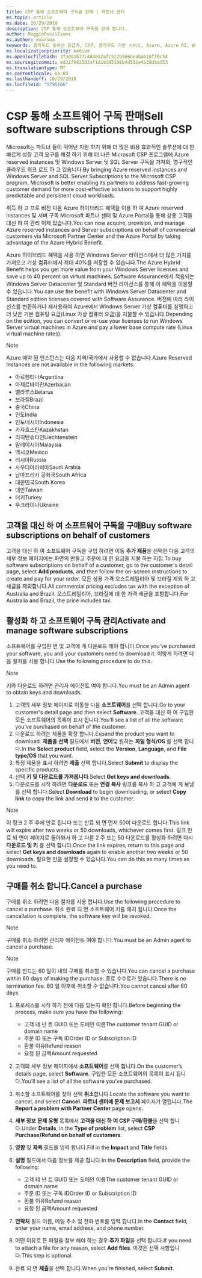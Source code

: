 ```yaml
---
title: CSP 통해 소프트웨어 구독을 판매 | 파트너 센터
ms.topic: article
ms.date: 10/29/2018
description: CSP 통해 소프트웨어 구독을 판매 합니다.
author: MaggiePucciEvans
ms.author: evansma
keywords: 클라우드 솔루션 공급자, CSP, 클라우드 기반 서비스, Azure, Azure RI, Windows Server, SQL Server, 소프트웨어 구독
ms.localizationpriority: medium
ms.openlocfilehash: 3f3881b77c4d4852afc522b9866eabab18ff0c54
ms.sourcegitcommit: ed22f6825d3af1d19385198b4d511e4b39d5e353
ms.translationtype: MT
ms.contentlocale: ko-KR
ms.lasthandoff: 10/29/2018
ms.locfileid: "5795166"
---
```

# <a name="sell-software-subscriptions-through-csp"></a><span data-ttu-id="7694a-104">CSP 통해 소프트웨어 구독 판매</span><span class="sxs-lookup"><span data-stu-id="7694a-104">Sell software subscriptions through CSP</span></span>

<span data-ttu-id="7694a-105">Microsoft는 파트너 들이 뛰어난 지원 하기 위해 더 많은 비용 효과적인 솔루션에 대 한 빠르게 성장 고객 요구를 해결 하기 위해 더 나은 Microsoft CSP 프로그램에 Azure reserved instances 및 Windows Server 및 SQL Server 구독을 가져와, 영구적인 클라우드 워크 로드 하 고 있습니다.</span><span class="sxs-lookup"><span data-stu-id="7694a-105">By bringing Azure reserved instances and Windows Server and SQL Server Subscriptions to the Microsoft CSP program, Microsoft is better enabling its partners to address fast-growing customer demand for more cost-effective solutions to support highly predictable and persistent cloud workloads.</span></span> 

<span data-ttu-id="7694a-106">취득 하 고 프로 비전 다음 Azure 하이브리드 혜택을 이용 하 여 Azure reserved instances 및 서버 구독 Microsoft 파트너 센터 및 Azure Portal을 통해 상용 고객을 대신 하 여 관리 이제 있습니다.</span><span class="sxs-lookup"><span data-stu-id="7694a-106">You can now acquire, provision, and manage Azure reserved instances and Server subscriptions on behalf of commercial customers via Microsoft Partner Center and the Azure Portal by taking advantage of the Azure Hybrid Benefit.</span></span> 

<span data-ttu-id="7694a-107">Azure 하이브리드 혜택을 사용 하면 Windows Server 라이선스에서 더 많은 가치를 가져오고 가상 컴퓨터에서 최대 40%를 저장할 수 있습니다.</span><span class="sxs-lookup"><span data-stu-id="7694a-107">The Azure Hybrid Benefit helps you get more value from your Windows Server licenses and save up to 40 percent on virtual machines.</span></span> <span data-ttu-id="7694a-108">Software Assurance에서 적용되는 Windows Server Datacenter 및 Standard 버전 라이선스를 통해 이 혜택을 이용할 수 있습니다.</span><span class="sxs-lookup"><span data-stu-id="7694a-108">You can use the benefit with Windows Server Datacenter and Standard edition licenses covered with Software Assurance.</span></span> <span data-ttu-id="7694a-109">버전에 따라 라이선스를 변환하거나 재사용하여 Azure에서 Windows Server 가상 컴퓨터를 실행하고 더 낮은 기본 컴퓨팅 요금(Linux 가상 컴퓨터 요금)을 지불할 수 있습니다.</span><span class="sxs-lookup"><span data-stu-id="7694a-109">Depending on the edition, you can convert or re-use your licenses to run Windows Server virtual machines in Azure and pay a lower base compute rate (Linux virtual machine rates).</span></span>

> [!NOTE]  
> <span data-ttu-id="7694a-110">Azure 예약 된 인스턴스는 다음 지역/국가에서 사용할 수 없습니다.</span><span class="sxs-lookup"><span data-stu-id="7694a-110">Azure Reserved Instances are not available in the following markets:</span></span>  
> * <span data-ttu-id="7694a-111">아르헨티나</span><span class="sxs-lookup"><span data-stu-id="7694a-111">Argentina</span></span>
> * <span data-ttu-id="7694a-112">아제르바이잔</span><span class="sxs-lookup"><span data-stu-id="7694a-112">Azerbaijan</span></span>
> * <span data-ttu-id="7694a-113">벨라루스</span><span class="sxs-lookup"><span data-stu-id="7694a-113">Belarus</span></span>
> * <span data-ttu-id="7694a-114">브라질</span><span class="sxs-lookup"><span data-stu-id="7694a-114">Brazil</span></span>
> * <span data-ttu-id="7694a-115">중국</span><span class="sxs-lookup"><span data-stu-id="7694a-115">China</span></span>
> * <span data-ttu-id="7694a-116">인도</span><span class="sxs-lookup"><span data-stu-id="7694a-116">India</span></span>
> * <span data-ttu-id="7694a-117">인도네시아</span><span class="sxs-lookup"><span data-stu-id="7694a-117">Indonesia</span></span>
> * <span data-ttu-id="7694a-118">카자흐스탄</span><span class="sxs-lookup"><span data-stu-id="7694a-118">Kazakhstan</span></span>
> * <span data-ttu-id="7694a-119">리히텐슈타인</span><span class="sxs-lookup"><span data-stu-id="7694a-119">Liechtenstein</span></span>
> * <span data-ttu-id="7694a-120">말레이시아</span><span class="sxs-lookup"><span data-stu-id="7694a-120">Malaysia</span></span>
> * <span data-ttu-id="7694a-121">멕시코</span><span class="sxs-lookup"><span data-stu-id="7694a-121">Mexico</span></span>
> * <span data-ttu-id="7694a-122">러시아</span><span class="sxs-lookup"><span data-stu-id="7694a-122">Russia</span></span>
> * <span data-ttu-id="7694a-123">사우디아라비아</span><span class="sxs-lookup"><span data-stu-id="7694a-123">Saudi Arabia</span></span>
> * <span data-ttu-id="7694a-124">남아프리카 공화국</span><span class="sxs-lookup"><span data-stu-id="7694a-124">South Africa</span></span>
> * <span data-ttu-id="7694a-125">대한민국</span><span class="sxs-lookup"><span data-stu-id="7694a-125">South Korea</span></span>
> * <span data-ttu-id="7694a-126">대만</span><span class="sxs-lookup"><span data-stu-id="7694a-126">Taiwan</span></span>
> * <span data-ttu-id="7694a-127">터키</span><span class="sxs-lookup"><span data-stu-id="7694a-127">Turkey</span></span>
> * <span data-ttu-id="7694a-128">우크라이나</span><span class="sxs-lookup"><span data-stu-id="7694a-128">Ukraine</span></span>

## <a name="buy-software-subscriptions-on-behalf-of-customers"></a><span data-ttu-id="7694a-129">고객을 대신 하 여 소프트웨어 구독을 구매</span><span class="sxs-lookup"><span data-stu-id="7694a-129">Buy software subscriptions on behalf of customers</span></span>

<span data-ttu-id="7694a-130">고객을 대신 하 여 소프트웨어 구독을 구입 하려면 이동 **추가 제품**을 선택한 다음 고객의 세부 정보 페이지에는 화면의 만들고 주문에 대 한 요금을 지불 하는 지침.</span><span class="sxs-lookup"><span data-stu-id="7694a-130">To buy software subscriptions on behalf of a customer, go to the customer's detail page, select **Add products**, and then follow the on-screen instructions to create and pay for your order.</span></span> <span data-ttu-id="7694a-131">모든 상용 가격 오스트레일리아 및 브라질 제외 하 고 세금을 제외합니다.</span><span class="sxs-lookup"><span data-stu-id="7694a-131">All commercial pricing excludes tax with the exception of Australia and Brazil.</span></span> <span data-ttu-id="7694a-132">오스트레일리아, 브라질에 대 한 가격 세금을 포함합니다.</span><span class="sxs-lookup"><span data-stu-id="7694a-132">For Australia and Brazil, the price includes tax.</span></span>


## <a name="activate-and-manage-software-subscriptions"></a><span data-ttu-id="7694a-133">활성화 하 고 소프트웨어 구독 관리</span><span class="sxs-lookup"><span data-stu-id="7694a-133">Activate and manage software subscriptions</span></span>

<span data-ttu-id="7694a-134">소프트웨어를 구입한 면 및 고객에 게 다운로드 해야 합니다.</span><span class="sxs-lookup"><span data-stu-id="7694a-134">Once you’ve purchased your software, you and your customers need to download it.</span></span> <span data-ttu-id="7694a-135">이렇게 하려면 다음 절차를 사용 합니다.</span><span class="sxs-lookup"><span data-stu-id="7694a-135">Use the following procedure to do this.</span></span> 

>[!NOTE]
><span data-ttu-id="7694a-136">키와 다운로드 하려면 관리자 에이전트 여야 합니다.</span><span class="sxs-lookup"><span data-stu-id="7694a-136">You must be an Admin agent to obtain keys and downloads.</span></span> 

1. <span data-ttu-id="7694a-137">고객의 세부 정보 페이지로 이동한 다음 **소프트웨어**를 선택 합니다.</span><span class="sxs-lookup"><span data-stu-id="7694a-137">Go to your customer's detail page and then select **Software**.</span></span> <span data-ttu-id="7694a-138">고객을 대신 하 여 구입한 모든 소프트웨어의 목록이 표시 됩니다.</span><span class="sxs-lookup"><span data-stu-id="7694a-138">You’ll see a list of all the software you’ve purchased on behalf of the customer.</span></span> 
2.  <span data-ttu-id="7694a-139">다운로드 하려는 제품을 확장 합니다.</span><span class="sxs-lookup"><span data-stu-id="7694a-139">Expand the product you want to download.</span></span> <span data-ttu-id="7694a-140">**제품을 선택** 필드에서 **버전**, **언어**및 원하는 **파일 형식/OS** 를 선택 합니다.</span><span class="sxs-lookup"><span data-stu-id="7694a-140">In the **Select product** field, select the **Version**, **Language**, and **File type/OS** that you want.</span></span> 
3.  <span data-ttu-id="7694a-141">특정 제품을 표시 하려면 **제출** 선택 합니다.</span><span class="sxs-lookup"><span data-stu-id="7694a-141">Select **Submit** to display the specific products.</span></span> 
4.  <span data-ttu-id="7694a-142">선택 **키 및 다운로드를 가져옵니다**.</span><span class="sxs-lookup"><span data-stu-id="7694a-142">Select **Get keys and downloads**.</span></span> 
5.  <span data-ttu-id="7694a-143">다운로드를 시작 하려면 **다운로드** 또는 **연결 복사** 링크를 복사 하 고 고객에 게 보낼를 선택 합니다.</span><span class="sxs-lookup"><span data-stu-id="7694a-143">Select **Download** to begin downloading, or select **Copy link** to copy the link and send it to the customer.</span></span> 

>[!NOTE]
><span data-ttu-id="7694a-144">이 링크 2 주 후에 만료 됩니다 또는 만료 되 면 먼저 50이 다운로드 합니다.</span><span class="sxs-lookup"><span data-stu-id="7694a-144">This link will expire after two weeks or 50 downloads, whichever comes first.</span></span> <span data-ttu-id="7694a-145">링크 만료 되 면이 페이지로 돌아와서 하 고 다른 2 주 또는 50 다운로드를 활성화 하려면 다시 **다운로드 및 키** 를 선택 합니다.</span><span class="sxs-lookup"><span data-stu-id="7694a-145">Once the link expires, return to this page and select **Get keys and downloads** again to enable another two weeks or 50 downloads.</span></span> <span data-ttu-id="7694a-146">필요한 만큼 설정할 수 있습니다.</span><span class="sxs-lookup"><span data-stu-id="7694a-146">You can do this as many times as you need to.</span></span> 


## <a name="cancel-a-purchase"></a><span data-ttu-id="7694a-147">구매를 취소 합니다.</span><span class="sxs-lookup"><span data-stu-id="7694a-147">Cancel a purchase</span></span>
<span data-ttu-id="7694a-148">구매를 취소 하려면 다음 절차를 사용 합니다.</span><span class="sxs-lookup"><span data-stu-id="7694a-148">Use the following procedure to cancel a purchase.</span></span> <span data-ttu-id="7694a-149">취소 완료 되 면 소프트웨어 키를 해지 됩니다.</span><span class="sxs-lookup"><span data-stu-id="7694a-149">Once the cancellation is complete, the software key will be revoked.</span></span> 

>[!NOTE]
><span data-ttu-id="7694a-150">구매를 취소 하려면 관리자 에이전트 여야 합니다.</span><span class="sxs-lookup"><span data-stu-id="7694a-150">You must be an Admin agent to cancel a purchase.</span></span> 

>[!NOTE]
><span data-ttu-id="7694a-151">구매를 만드는 60 일이 내의 구매를 취소할 수 있습니다.</span><span class="sxs-lookup"><span data-stu-id="7694a-151">You can cancel a purchase within 60 days of making the purchase.</span></span> <span data-ttu-id="7694a-152">종료 수수료가 있습니다.</span><span class="sxs-lookup"><span data-stu-id="7694a-152">There is no termination fee.</span></span> <span data-ttu-id="7694a-153">60 일 이후에 취소할 수 없습니다.</span><span class="sxs-lookup"><span data-stu-id="7694a-153">You cannot cancel after 60 days.</span></span> 

1.  <span data-ttu-id="7694a-154">프로세스를 시작 하기 전에 다음 있는지 확인 합니다.</span><span class="sxs-lookup"><span data-stu-id="7694a-154">Before beginning the process, make sure you have the following:</span></span> 
    -   <span data-ttu-id="7694a-155">고객 테 넌 트 GUID 또는 도메인 이름</span><span class="sxs-lookup"><span data-stu-id="7694a-155">The customer tenant GUID or domain name</span></span>
    -   <span data-ttu-id="7694a-156">주문 ID 또는 구독 ID</span><span class="sxs-lookup"><span data-stu-id="7694a-156">Order ID or Subscription ID</span></span>
    -   <span data-ttu-id="7694a-157">환불 이유</span><span class="sxs-lookup"><span data-stu-id="7694a-157">Refund reason</span></span>
    -   <span data-ttu-id="7694a-158">요청 된 금액</span><span class="sxs-lookup"><span data-stu-id="7694a-158">Amount requested</span></span>

2.  <span data-ttu-id="7694a-159">고객의 세부 정보 페이지에서 **소프트웨어**를 선택 합니다.</span><span class="sxs-lookup"><span data-stu-id="7694a-159">On the customer’s details page, select **Software**.</span></span> <span data-ttu-id="7694a-160">구입한 모든 소프트웨어의 목록이 표시 됩니다.</span><span class="sxs-lookup"><span data-stu-id="7694a-160">You’ll see a list of all the software you’ve purchased.</span></span> 

3.  <span data-ttu-id="7694a-161">취소할 소프트웨어를 찾아 선택 **취소**합니다.</span><span class="sxs-lookup"><span data-stu-id="7694a-161">Locate the software you want to cancel, and select **Cancel**.</span></span> <span data-ttu-id="7694a-162">**파트너 센터에 문제 보고서** 페이지가 열립니다.</span><span class="sxs-lookup"><span data-stu-id="7694a-162">The **Report a problem with Partner Center** page opens.</span></span> 

4.  <span data-ttu-id="7694a-163">**세부 정보** **문제 유형** 목록에서 **고객을 대신 하 여 CSP 구매/환불**을 선택 합니다.</span><span class="sxs-lookup"><span data-stu-id="7694a-163">Under **Details**, in the **Type of problem** list, select **CSP Purchase/Refund on behalf of customers**.</span></span>

5.  <span data-ttu-id="7694a-164">**영향** 및 **제목** 필드를 입력 합니다.</span><span class="sxs-lookup"><span data-stu-id="7694a-164">Fill in the **Impact** and **Title** fields.</span></span> 

6.  <span data-ttu-id="7694a-165">**설명** 필드에서 다음 정보를 제공 합니다.</span><span class="sxs-lookup"><span data-stu-id="7694a-165">In the **Description** field, provide the following:</span></span> 
    -   <span data-ttu-id="7694a-166">고객 테 넌 트 GUID 또는 도메인 이름</span><span class="sxs-lookup"><span data-stu-id="7694a-166">The customer tenant GUID or domain name</span></span>
    -   <span data-ttu-id="7694a-167">주문 ID 또는 구독 ID</span><span class="sxs-lookup"><span data-stu-id="7694a-167">Order ID or Subscription ID</span></span>
    -   <span data-ttu-id="7694a-168">환불 이유</span><span class="sxs-lookup"><span data-stu-id="7694a-168">Refund reason</span></span>
    -   <span data-ttu-id="7694a-169">요청 된 금액</span><span class="sxs-lookup"><span data-stu-id="7694a-169">Amount requested</span></span>

7.  <span data-ttu-id="7694a-170">**연락처** 필드 이름, 메일 주소 및 전화 번호를 입력 합니다.</span><span class="sxs-lookup"><span data-stu-id="7694a-170">In the **Contact** field, enter your name, email address, and phone number.</span></span> 

8.  <span data-ttu-id="7694a-171">어떤 이유로 든 파일을 첨부 해야 하는 경우 **추가 파일**을 선택 합니다.</span><span class="sxs-lookup"><span data-stu-id="7694a-171">If you need to attach a file for any reason, select **Add files**.</span></span> <span data-ttu-id="7694a-172">이것은 선택 사항입니다.</span><span class="sxs-lookup"><span data-stu-id="7694a-172">This step is optional.</span></span> 

9.  <span data-ttu-id="7694a-173">완료 되 면 **제출**을 선택 합니다.</span><span class="sxs-lookup"><span data-stu-id="7694a-173">When you’re finished, select **Submit**.</span></span>
